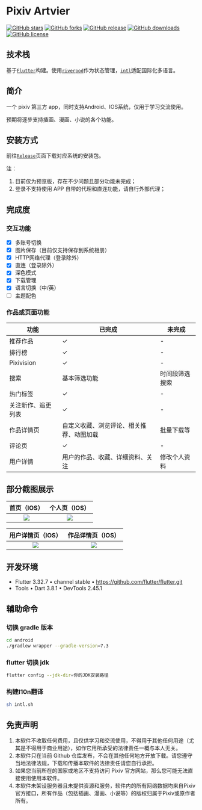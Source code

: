 # Pixiv Artvier
[![GitHub stars](https://img.shields.io/github/stars/kerrinz/pixiv-artvier)](https://github.com/kerrinz/pixiv-artvier/stargazers)
[![GitHub forks](https://img.shields.io/github/forks/kerrinz/pixiv-artvier)](https://github.com/kerrinz/pixiv-artvier/network)
[![GitHub release](https://img.shields.io/github/v/release/kerrinz/pixiv-artvier?include_prereleases)](https://github.com/kerrinz/pixiv-artvier/releases)
[![GitHub downloads](https://img.shields.io/github/downloads/kerrinz/pixiv-artvier/total.svg?label=downloads)](https://github.com/kerrinz/pixiv-artvier/releases)
[![GitHub license](https://img.shields.io/github/license/kerrinz/pixiv-artvier)](https://github.com/kerrinz/pixiv-artvier/blob/master/LICENSE)

## 技术栈

基于[`Flutter`](https://flutter.dev)构建。使用[`riverpod`](https://github.com/rrousselGit/riverpod)作为状态管理，[`intl`](https://pub.flutter-io.cn/packages/intl)适配国际化多语言。

## 简介

一个 pixiv 第三方 app，同时支持Android、IOS系统，仅用于学习交流使用。

预期将逐步支持插画、漫画、小说的各个功能。

## 安装方式
前往[`Release`](https://github.com/kerrinz/pixiv-artvier/releases)页面下载对应系统的安装包。

注：
1. 目前仅为预览版，存在不少问题且部分功能未完成；
2. 登录不支持使用 APP 自带的代理和直连功能，请自行外部代理；

## 完成度
### 交互功能
- [x] 多账号切换
- [X] 图片保存（目前仅支持保存到系统相册）
- [X] HTTP网络代理（登录除外）
- [x] 直连（登录除外）
- [x] 深色模式
- [x] 下载管理
- [x] 语言切换（中/英）
- [ ] 主题配色

### 作品或页面功能

| 功能 | 已完成 | 未完成 |
|---|---|---|
| 推荐作品 | ✓ | - |
| 排行榜 | ✓ | - |
| Pixivision | ✓ | - |
| 搜索 | 基本筛选功能 | 时间段筛选搜索 |
| 热门标签 | ✓ | - |
| 关注新作、追更列表 | ✓ | - |
| 作品详情页 | 自定义收藏、浏览评论、相关推荐、动图加载 | 批量下载等 |
| 评论页 | ✓ | - |
| 用户详情 | 用户的作品、收藏、详细资料、关注 | 修改个人资料 |

## 部分截图展示

| 首页（IOS） | 个人页（IOS） |
|:---:|:---:|
|![](https://kerrinz.com/files/images/artvier/home_250210.jpg)|![](https://kerrinz.com/files/images/artvier/profile_230227.jpg)

| 用户详情页（IOS） | 作品详情页（IOS） |
|:---:|:---:|
|![](https://kerrinz.com/files/images/artvier/user_detail_230227.jpg)|![](https://kerrinz.com/files/images/artvier/illust_detail_230227.jpg)

## 开发环境
- Flutter 3.32.7 • channel stable • https://github.com/flutter/flutter.git
- Tools • Dart 3.8.1 • DevTools 2.45.1

## 辅助命令
### 切换 gradle 版本
```sh
cd android
./gradlew wrapper --gradle-version=7.3
```
### flutter 切换 jdk
```sh
flutter config --jdk-dir=你的JDK安装路径
```

### 构建l10n翻译
```sh
sh intl.sh
```

## 免责声明

1. 本软件不收取任何费用，且仅供学习和交流使用，不得用于其他任何用途（尤其是不得用于商业用途），如作它用所承受的法律责任一概与本人无关。
2. 本软件只在当前 Github 仓库发布，不会在其他任何地方开放下载。请您遵守当地法律法规，下载和传播本软件的法律责任请您自行承担。
3. 如果您当前所在的国家或地区不支持访问 Pixiv 官方网站，那么您可能无法直接使用使用本软件。
4. 本软件未架设服务器且未提供资源和服务，软件内的所有网络数据均来自Pixiv官方接口，所有作品（包括插画、漫画、小说等）的版权归属于Pixiv或原作者所有。
 
